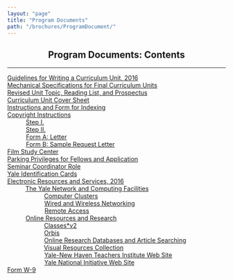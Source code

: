 ```yaml
---
layout: "page"
title: "Program Documents"
path: "/brochures/ProgramDocument/"
---
```

<main>
<title>Program Documents</title>
<meta content="" name="ynhtindex"/>
<style type="text/css">
ul{margin: 0 0 0 0; padding: 0 0 0 0;}
ul.a{list-style-type:none;}
li.a {text-indent: 30px;}
li.b {text-indent: 60px;}
</style>
<center><b><h2>Program Documents: Contents</h2></b></center>
<hr width="100%"/>
<!--insert <font color="#FFFFFF">____</font><nobr> To make the layout work on some of the mobile devices-->
<ul class="a">
<li><a href="GuidelinesForWritingACurriculumUnit.pdf">Guidelines for Writing a Curriculum Unit, 2016</a></li>
<li><a href="MechanicalSpecificationsForFinalCurriculumUnits.pdf">Mechanical Specifications for Final Curriculum Units</a></li>
<li><a href="RevisedUnitTopicReadingListAndProspectus.pdf">Revised Unit Topic, Reading List, and Prospectus</a></li>
<li><a href="CurriculumUnitCoverSheet.pdf">Curriculum Unit Cover Sheet</a></li>
<li><a href="InstructionsAndFormForIndexing.pdf">Instructions and Form for Indexing</a></li>
<li><a href="CopyrightInstructions.pdf">Copyright Instructions</a></li>
<li class="a"><a href="CopyrightInstructions.pdf#nameddest=Step1"><font color="#FFFFFF" style="visibility:hidden;">__</font><nobr>Step I.</nobr></a></li><nobr>
</nobr><li class="a"><nobr><a href="CopyrightInstructions.pdf#nameddest=Step2"><font color="#FFFFFF" style="visibility:hidden;">__</font></a></nobr><a href="CopyrightInstructions.pdf#nameddest=Step2"><nobr>Step II.</nobr></a></li><nobr>
</nobr><li class="a"><nobr><a href="CopyrightInstructions.pdf#nameddest=FormA"><font color="#FFFFFF" style="visibility:hidden;">__</font></a></nobr><a href="CopyrightInstructions.pdf#nameddest=FormA"><nobr>Form A: Letter</nobr></a></li><nobr>
</nobr><li class="a"><nobr><a href="CopyrightInstructions.pdf#nameddest=FormB"><font color="#FFFFFF" style="visibility:hidden;">__</font></a></nobr><a href="CopyrightInstructions.pdf#nameddest=FormB"><nobr>Form B: Sample Request Letter</nobr></a></li><nobr>
<li><a href="FilmStudyCenter.pdf">Film Study Center</a></li>
<li><a href="ParkingPrivilegesForFellowsAndApplication.pdf">Parking Privileges for Fellows and Application</a></li>
<li><a href="SeminarCoordinatorRole.pdf">Seminar Coordinator Role</a></li>
<li><a href="YaleIdentificationCards.pdf">Yale Identification Cards</a></li>
<li><a href="ElectronicResourcesAndServices.pdf">Electronic Resources and Services, 2016</a></li>
</nobr><li class="a"><nobr><a href="ElectronicResourcesAndServices.pdf#nameddest=TheYaleNetworkAndComputingFacilities"><font color="#FFFFFF" style="visibility:hidden;">__</font></a></nobr><a href="ElectronicResourcesAndServices.pdf#nameddest=TheYaleNetworkAndComputingFacilities"><nobr>The Yale Network and Computing Facilities</nobr></a></li><nobr>
</nobr><li class="b"><nobr><a href="ElectronicResourcesAndServices.pdf#nameddest=ComputerClusters"><font color="#FFFFFF" style="visibility:hidden;">____</font></a></nobr><a href="ElectronicResourcesAndServices.pdf#nameddest=ComputerClusters"><nobr>Computer Clusters</nobr></a></li><nobr>
</nobr><li class="b"><nobr><a href="ElectronicResourcesAndServices.pdf#nameddest=WiredAndWirelessNetworking"><font color="#FFFFFF" style="visibility:hidden;">____</font></a></nobr><a href="ElectronicResourcesAndServices.pdf#nameddest=WiredAndWirelessNetworking"><nobr>Wired and Wireless Networking</nobr></a></li><nobr>
</nobr><li class="b"><nobr><a href="ElectronicResourcesAndServices.pdf#nameddest=RemoteAccess"><font color="#FFFFFF" style="visibility:hidden;">____</font></a></nobr><a href="ElectronicResourcesAndServices.pdf#nameddest=RemoteAccess"><nobr>Remote Access</nobr></a></li><nobr>
</nobr><li class="a"><nobr><a href="ElectronicResourcesAndServices.pdf#nameddest=OnlineResourcesAndResearch"><font color="#FFFFFF" style="visibility:hidden;">__</font></a></nobr><a href="ElectronicResourcesAndServices.pdf#nameddest=OnlineResourcesAndResearch"><nobr>Online Resources and Research</nobr></a></li><nobr>
</nobr><li class="b"><nobr><a href="ElectronicResourcesAndServices.pdf#nameddest=ClassesV2"><font color="#FFFFFF" style="visibility:hidden;">____</font></a></nobr><a href="ElectronicResourcesAndServices.pdf#nameddest=ClassesV2"><nobr>Classes*v2</nobr></a></li><nobr>
</nobr><li class="b"><nobr><a href="ElectronicResourcesAndServices.pdf#nameddest=Orbis"><font color="#FFFFFF" style="visibility:hidden;">____</font></a></nobr><a href="ElectronicResourcesAndServices.pdf#nameddest=Orbis"><nobr>Orbis</nobr></a></li><nobr>
</nobr><li class="b"><nobr><a href="ElectronicResourcesAndServices.pdf#nameddest=OnlineResearchDatabasesAndArticleSearching"><font color="#FFFFFF" style="visibility:hidden;">____</font></a></nobr><a href="ElectronicResourcesAndServices.pdf#nameddest=OnlineResearchDatabasesAndArticleSearching"><nobr>Online Research Databases and Article Searching</nobr></a></li><nobr>
</nobr><li class="b"><nobr><a href="ElectronicResourcesAndServices.pdf#nameddest=VisualResourcesCollection"><font color="#FFFFFF" style="visibility:hidden;">____</font></a></nobr><a href="ElectronicResourcesAndServices.pdf#nameddest=VisualResourcesCollection"><nobr>Visual Resources Collection</nobr></a></li><nobr>
</nobr><li class="b"><nobr><a href="ElectronicResourcesAndServices.pdf#nameddest=YaleNewHavenTeachersInstituteWebSite"><font color="#FFFFFF" style="visibility:hidden;">____</font></a></nobr><a href="ElectronicResourcesAndServices.pdf#nameddest=YaleNewHavenTeachersInstituteWebSite"><nobr>Yale-New Haven Teachers Institute Web Site</nobr></a></li><nobr>
</nobr><li class="b"><nobr><a href="ElectronicResourcesAndServices.pdf#nameddest=YaleNationalInitiativeWebSite"><font color="#FFFFFF" style="visibility:hidden;">____</font></a></nobr><a href="ElectronicResourcesAndServices.pdf#nameddest=YaleNationalInitiativeWebSite"><nobr>Yale National Initiative Web Site</nobr></a></li><nobr>
<li><a href="W9Form.pdf">Form W-9</a></li>
</nobr></ul><nobr>
</nobr></main>